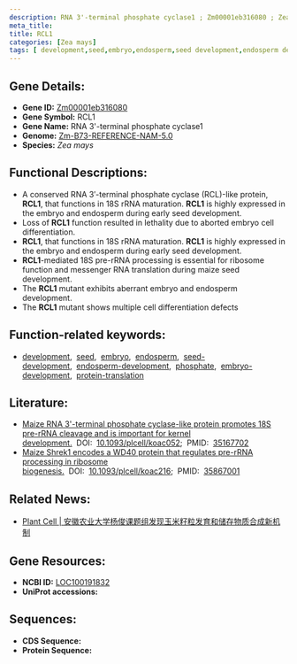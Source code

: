 ```yaml
---
description: RNA 3'-terminal phosphate cyclase1 ; Zm00001eb316080 ; Zea mays
meta_title:
title: RCL1
categories: [Zea mays]
tags: [ development,seed,embryo,endosperm,seed development,endosperm development,phosphate,embryo development,protein translation ]
---
```


## Gene Details:
- **Gene ID:**	[Zm00001eb316080](https://www.maizegdb.org/gene_center/gene/Zm00001eb316080)
- **Gene Symbol:** RCL1
- **Gene Name:** RNA 3'-terminal phosphate cyclase1
- **Genome:** [Zm-B73-REFERENCE-NAM-5.0](https://www.maizegdb.org/genome/assembly/Zm-B73-REFERENCE-NAM-5.0)
- **Species:** *Zea mays*

## Functional Descriptions:
   - A conserved RNA 3′-terminal phosphate cyclase (RCL)-like protein, **RCL1**, that functions in 18S rRNA maturation. **RCL1** is highly expressed in the embryo and endosperm during early seed development.
   - Loss of **RCL1** function resulted in lethality due to aborted embryo cell differentiation.
   - **RCL1**, that functions in 18S rRNA maturation. **RCL1** is highly expressed in the embryo and endosperm during early seed development.
   - **RCL1**-mediated 18S pre-rRNA processing is essential for ribosome function and messenger RNA translation during maize seed development.
   - The **RCL1** mutant exhibits aberrant embryo and endosperm development.
   - The **RCL1** mutant shows multiple cell differentiation defects

## Function-related keywords:
- [development](/tags/development/),&nbsp;&nbsp;[seed](/tags/seed/),&nbsp;&nbsp;[embryo](/tags/embryo/),&nbsp;&nbsp;[endosperm](/tags/endosperm/),&nbsp;&nbsp;[seed-development](/tags/seed-development/),&nbsp;&nbsp;[endosperm-development](/tags/endosperm-development/),&nbsp;&nbsp;[phosphate](/tags/phosphate/),&nbsp;&nbsp;[embryo-development](/tags/embryo-development/),&nbsp;&nbsp;[protein-translation](/tags/protein-translation/)

## Literature:
   - [Maize RNA 3&#x27;-terminal phosphate cyclase-like protein promotes 18S pre-rRNA cleavage and is important for kernel development.]( https://academic.oup.com/plcell/article/34/5/1957/6529017?login=true)&nbsp;&nbsp;DOI:&nbsp;&nbsp;[10.1093/plcell/koac052](https://academic.oup.com/plcell/article/34/5/1957/6529017?login=true);&nbsp;&nbsp;PMID:&nbsp;&nbsp;[35167702](https://pubmed.ncbi.nlm.nih.gov/35167702/)
   - [Maize Shrek1 encodes a WD40 protein that regulates pre-rRNA processing in ribosome biogenesis.]( https://academic.oup.com/plcell/article/34/10/4028/6648466)&nbsp;&nbsp;DOI:&nbsp;&nbsp;[10.1093/plcell/koac216](https://academic.oup.com/plcell/article/34/10/4028/6648466);&nbsp;&nbsp;PMID:&nbsp;&nbsp;[35867001](https://pubmed.ncbi.nlm.nih.gov/35867001/)

## Related News:
   - [Plant Cell | 安徽农业大学杨俊课题组发现玉米籽粒发育和储存物质合成新机制](https://mp.weixin.qq.com/s?__biz=MzU3ODY3MDM0NA==&mid=2247515658&idx=1&sn=1b0d6d848540d0b9d070e95493b6bcef&chksm=fd73246dca04ad7b1d858ef69492ae8a48b94e1bfd6715025fb2b7c1e5bab74eb0fa9d516d56&scene=27#wechat_redirect)

## Gene Resources:
- **NCBI ID:** [LOC100191832](https://www.ncbi.nlm.nih.gov/gene/?term=LOC100191832)
- **UniProt accessions:** [](https://www.uniprot.org/uniprotkb//entry)



## Sequences:
- **CDS Sequence:**
- **Protein Sequence:**
